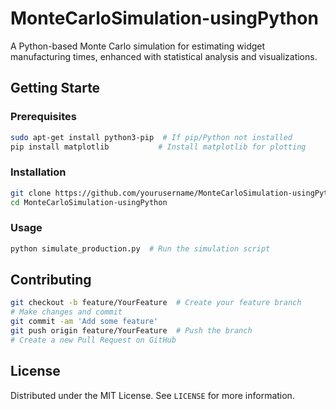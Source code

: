 

# MonteCarloSimulation-usingPython

A Python-based Monte Carlo simulation for estimating widget manufacturing times, enhanced with statistical analysis and visualizations.

## Getting Starte
### Prerequisites
```bash
sudo apt-get install python3-pip  # If pip/Python not installed
pip install matplotlib           # Install matplotlib for plotting
```

### Installation
```bash
git clone https://github.com/yourusername/MonteCarloSimulation-usingPython.git  # Clone the repository
cd MonteCarloSimulation-usingPython                                           # Navigate to the project directory
```

### Usage
```bash
python simulate_production.py  # Run the simulation script
```

## Contributing
```bash
git checkout -b feature/YourFeature  # Create your feature branch
# Make changes and commit
git commit -am 'Add some feature'
git push origin feature/YourFeature  # Push the branch
# Create a new Pull Request on GitHub
```

## License
Distributed under the MIT License. See `LICENSE` for more information.

